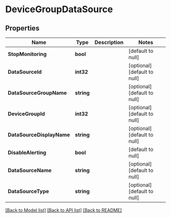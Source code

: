 # DeviceGroupDataSource

## Properties
Name | Type | Description | Notes
------------ | ------------- | ------------- | -------------
**StopMonitoring** | **bool** |  | [default to null]
**DataSourceId** | **int32** |  | [optional] [default to null]
**DataSourceGroupName** | **string** |  | [optional] [default to null]
**DeviceGroupId** | **int32** |  | [optional] [default to null]
**DataSourceDisplayName** | **string** |  | [optional] [default to null]
**DisableAlerting** | **bool** |  | [default to null]
**DataSourceName** | **string** |  | [optional] [default to null]
**DataSourceType** | **string** |  | [optional] [default to null]

[[Back to Model list]](../README.md#documentation-for-models) [[Back to API list]](../README.md#documentation-for-api-endpoints) [[Back to README]](../README.md)


